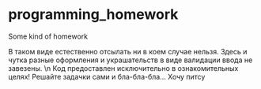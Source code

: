 # programming_homework
Some kind of homework

В таком виде естественно отсылать ни в коем случае нельзя. Здесь и чутка разные оформления и украшательств в виде валидации ввода не завезены. \n
Код предоставлен исключительно в ознакомительных целях!
Решайте задачки сами и бла-бла-бла...
Хочу питсу
